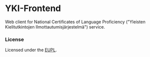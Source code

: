 # YKI-Frontend

Web client for National Certificates of Language Proficiency ("Yleisten Kielitutkintojen Ilmottautumisjärjestelmä") service.


### License

Licensed under the [EUPL](./LICENSE).
